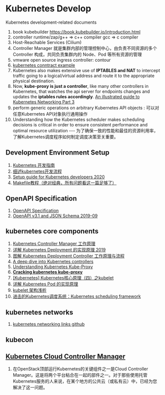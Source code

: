 # Kubernetes Develop

<p>Kubernetes development-related documents</p>

1. book kubebuilder <https://book.kubebuilder.io/introduction.html>
2. controller runtime/zap/g++ => c++ compiler gcc => c compiler
3. Host-Reachable Services (Cilium)
4. Controller Manager 就是集群内部的管理控制中心，由负责不同资源的多个 Controller 构成，共同负责集群内的 Node、Pod 等所有资源的管理
5. vmware open source ingress controller: contour
6. [kubernetes conntract example](https://www.digitalocean.com/community/tutorials/how-to-inspect-kubernetes-networking)
7. Kubernetes also makes extensive use of **IPTABLES and NAT** to intercept traffic going to a logical/virtual address and route it to the appropriate physical destination.
8. Now, **kube-proxy is just a controller**, like many other controllers in Kubernetes, that watches the api server for endpoints changes and updates the **iptables rules accordingly**. [An illustrated guide to Kubernetes Networking Part 3](https://itnext.io/an-illustrated-guide-to-kubernetes-networking-part-3-f35957784c8e)
9. perform generic operations on arbitrary Kubernetes API objects : 可以对任意Kubernetes API对象执行通用操作
10. Understanding how the Kubernetes scheduler makes scheduling decisions is critical in order to ensure consistent performance and optimal resource utilization --- 为了确保一致的性能和最佳的资源利用率，了解Kubernetes调度程序如何制定调度决策至关重要。

## Development Environment Setup
1. [Kubernetes 开发指南](https://developer.ibm.com/zh/articles/os-kubernetes-developer-guide/)
2. [细述kubernetes开发流程](https://www.cnblogs.com/linuxprobe-sarah/p/10860273.html)
3. [Setup guide for Kubernetes developers 2020](https://developer.ibm.com/components/kubernetes/articles/setup-guide-for-kubernetes-developers/)
4. [Makefile教程（绝对经典，所有问题看这一篇足够了）](https://blog.csdn.net/weixin_38391755/article/details/80380786)

## OpenAPI Specification
1. [OpenAPI Specification](https://github.com/OAI/OpenAPI-Specification/blob/master/versions/3.0.0.md)
2. [OpenAPI v3.1 and JSON Schema 2019-09](https://apisyouwonthate.com/blog/openapi-v31-and-json-schema-2019-09)


## kubernetes core components
1. [Kubernetes Controller Manager 工作原理](http://dockone.io/article/9557)
2. [详解 Kubernetes Deployment 的实现原理 2019](https://draveness.me/kubernetes-deployment/)
3. [图解 Kubernetes Deployment Controller 工作原理与流程](https://juejin.im/post/5df8e971f265da3393098741#heading-1)
4. [A deep dive into Kubernetes controllers](https://engineering.bitnami.com/articles/a-deep-dive-into-kubernetes-controllers.html)
5. [Understanding Kubernetes Kube-Proxy](https://cloud.tencent.com/developer/article/1501772)
6. [**Cracking kubernetes kube-proxy**](https://arthurchiao.art/blog/cracking-k8s-node-proxy/)
7. [[Kubernetes] Kubernetes核心原理（四）之kubelet](https://www.huweihuang.com/article/kubernetes/core-principle/kubernetes-core-principle-kubelet/)
8. [详解 Kubernetes Pod 的实现原理](https://www.infoq.cn/article/fmTSPqdyx0AFjMsrmNvG?utm_source=related_read_bottom&utm_medium=article)
9. [kubelet 架构浅析](https://zhuanlan.zhihu.com/p/111241825)
10. [进击的Kubernetes调度系统：Kubernetes scheduling framework](https://zhuanlan.zhihu.com/p/158069604)

## kubernetes networks
1. [kubernetes networking links github](https://github.com/nleiva/kubernetes-networking-links)

## kubecon

## [Kubernetes Cloud Controller Manager](https://zhuanlan.zhihu.com/p/186965991)
1. 在OpenStack顶部运行Kubernetes的关键组件之一是Cloud Controller Manager。这是将两个平台粘合在一起的部件之一。对于那些使用托管Kubernetes服务的人来说，在某个地方的公共云（或私有云）中，已经为您解决了这一问题。